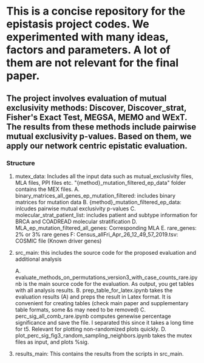 # This is a concise repository for the epistasis project codes. We experimented with many ideas, factors and parameters. A lot of them are not relevant for the final paper.

## The project involves evaluation of mutual exclusivity methods: Discover, Discover_strat, Fisher's Exact Test, MEGSA, MEMO and WExT. The results from these methods include pairwise mutual exclusivity p-values. Based on them, we apply our network centric epistatic evaluation.

### Structure

1. mutex_data: Includes all the input data such as mutual_exclusivity files, MLA files, PPI files etc. "{method}_mutation_filtered_ep_data" folder contains the MEX files.
	A. binary_matrices_all_genes_ep_mutation_filtered: includes binary matrices for mutation data
	B. {method}_mutation_filtered_ep_data: inlcudes pairwise mutual exclusivity p-values
	C. molecular_strat_patient_list: includes patient and subtype information for BRCA and COADREAD molecular stratification
	D. MLA_ep_mutation_filtered_all_genes: Corresponding MLA
	E. rare_genes: 2% or 3% rare genes
	F: Census_allFri_Apr_26_12_49_57_2019.tsv: COSMIC file (Known driver genes)



2. src_main: this includes the source code for the proposed evaluation and additional analysis

	A. evaluate_methods_on_permutations_version3_with_case_counts_rare.ipynb is the main source code for the evaluation. As output, you get tables with all analysis results.
	B. prep_table_for_latex.ipynb takes the evaluation results (A) and preps the result in Latex format. It is convenient for creating tables (check main paper and supplementary table formats, some &s may need to be removed)
	C. perc_sig_all_comb_rare.ipynb computes genewise percentage significance and save the file. I separated this since it takes a long time for t5. Relevant for plotting non-randomized plots quickly.
	D. plot_perc_sig_fig3_random_sampling_neighbors.ipynb takes the mutex files as input, and plots %sig.
	

3. results_main: This contains the results from the scripts in src_main.